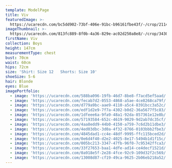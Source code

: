 ```yaml
---
template: ModelPage
title: Viv
featuredImage: >-
  https://ucarecdn.com/bc5dd902-73bf-406e-91bc-b96161fbe43f/-/crop/2114x1205/0,0/-/preview/
imageThumbnail: >-
  https://ucarecdn.com/813fc889-8f0b-4a36-829e-ac02d250a8e8/-/crop/3430x4132/0,0/-/preview/
firstName: Viv
collection: Boys
height: 147cm
measurementType: chest
bust: 70cm
waist: 60cm
hips: 72cm
size: 'Shirt: Size 12   Shorts: Size 10'
shoeSize: 5-6
hair: Blonde
eyes: Blue
imagePortfolio:
  - image: 'https://ucarecdn.com/588ba096-19fb-46d7-8be8-f7acd5ef5aad/'
  - image: 'https://ucarecdn.com/fecab7d2-0553-4868-a5ae-4ce8268ca79f/'
  - image: 'https://ucarecdn.com/d779a9bc-aae9-4110-a5c4-8391bcc3a52c/'
  - image: 'https://ucarecdn.com/edf1d2e9-7f7a-4302-b0d2-36a5677f5c83/'
  - image: 'https://ucarecdn.com/1dfeee6a-9fa9-48a1-92da-857361e12e8b/'
  - image: 'https://ucarecdn.com/57193584-652c-4619-9029-9d2ab7dc35cf/'
  - image: 'https://ucarecdn.com/4aa8edd9-44b0-4150-a759-7c6d2b11dbe3/'
  - image: 'https://ucarecdn.com/4ed03dbc-3d0a-4f32-8766-0103bbb2fbe3/'
  - image: 'https://ucarecdn.com/4845dad1-cc4e-48df-9995-ffc115bced2d/'
  - image: 'https://ucarecdn.com/0e6d4f40-d2e2-4025-8e17-5494b1d1f15c/'
  - image: 'https://ucarecdn.com/005bc213-3347-47fb-96f0-7c95342ffca3/'
  - image: 'https://ucarecdn.com/33f27653-baa1-4dfe-ad14-ce4decf1521d/'
  - image: 'https://ucarecdn.com/0a918e5f-2e28-4fce-92c9-109d32f2c569/'
  - image: 'https://ucarecdn.com/13008d87-cf19-49ca-9625-2b06eb218a52/'
---
```


